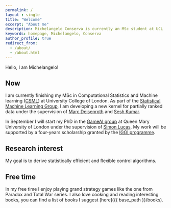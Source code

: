 ```yaml
---
permalink: /
layout : single
title: "Welcome"
excerpt: "About me"
description: Michelangelo Conserva is currently an MSc student at UCL
keywords: homepage, Michelangelo, Conserva
author_profile: true
redirect_from: 
  - /about/
  - /about.html
---
```


Hello, I am Michelangelo!

## Now

I am currently finishing my MSc in Computational Statistics and Machine learning ([CSML](http://www.csml.ucl.ac.uk/)) at University College of London. As part of the [Statistical Machine Learning Group](https://sml-group.cc/#people), I am developing a new kernel for partially ranked data under the supervision of [Marc Deisenroth](https://deisenroth.cc) and [Sesh Kumar](https://seshkumar.github.io).


In September I will start my PhD in the [GameAI group](https://gaigresearch.github.io/) at Queen Mary University of London under the supervision of [Simon Lucas](http://www.eecs.qmul.ac.uk/profiles/lucassimon.html).
My work will be supported by a four-years scholarship granted by the [IGGI programme](http://iggi.org.uk/).


## Research interest

My goal is to derive statistically efficient and flexible control algorithms.

## Free time

In my free time I enjoy playing grand strategy games like the one from Paradox and Total War series.
I also love cooking and reading interesting books, you can find a list of books I suggest [here]({{ base_path }}/books).





